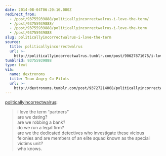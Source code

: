 ```yaml
---
date: 2014-08-04T06:20:16.000Z
redirect_from:
  - /post/93755939888/politicallyincorrectwalrus-i-love-the-term/
  - /post/93755939888/
  - /post/93755939888/politicallyincorrectwalrus-i-love-the-term
  - /post/93755939888
slug: politicallyincorrectwalrus-i-love-the-term
source:
  title: politicallyincorrectwalrus
  url: >-
    http://politicallyincorrectwalrus.tumblr.com/post/90627871675/i-love-the-term-partners-are-we-dating-are-we
tumblrid: 93755939888
type: text
via:
  name: dextronoms
  title: Team Angry Co-Pilots
  url: >-
    http://dextronoms.tumblr.com/post/93727214068/politicallyincorrectwalrus-i-love-the-term
---
```

<p><a class="tumblr_blog" href="http://politicallyincorrectwalrus.tumblr.com/post/90627871675/i-love-the-term-partners-are-we-dating-are-we">politicallyincorrectwalrus</a>:</p>
<blockquote>
<p>i love the term “partners”<br/> are we dating?<br/> are we robbing a bank?<br/> do we run a legal firm?<br/> are we the dedicated detectives who investigate these vicious felonies and are members of an elite squad known as the special victims unit?<br/> who knows.</p>
</blockquote>

